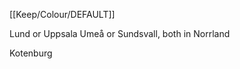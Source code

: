 [[Keep/Colour/DEFAULT]] 



 Lund or Uppsala
 Umeå or Sundsvall, both in Norrland





Kotenburg
 



